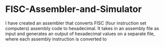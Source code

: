 # FISC-Assembler-and-Simulator

I have created an assembler that converts FISC (four instruction set computers) assembly code to hexadecimal. It takes in an assembly file as input and generates an output of hexadecimal values on a separate file, where each assembly instruction is converted to 
